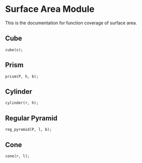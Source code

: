 # Surface Area Module
This is the documentation for function coverage of surface area.

## Cube 
```
cube(s);
```

## Prism
```
prism(P, h, b);
```

## Cylinder
```
cylinder(r, h);
```

## Regular Pyramid
```
reg_pyramid(P, l, b);
```

## Cone
```
cone(r, l);
```
